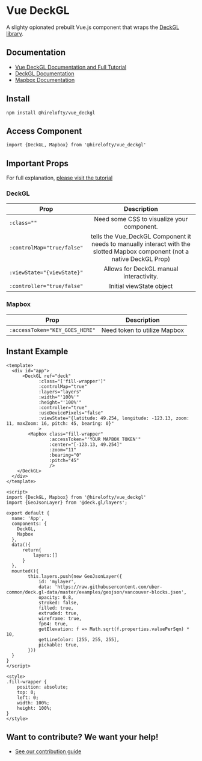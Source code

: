 # Vue DeckGL

A slighty opionated prebuilt Vue.js component that wraps the [DeckGL library](https://deck.gl/).

## Documentation
- [Vue DeckGL Documentation and Full Tutorial](https://loftylabs.github.io/vue_deckgl/)
- [DeckGL Documentation](https://deck.gl/docs)
- [Mapbox Documentation](https://docs.mapbox.com/)

## Install

`npm install @hirelofty/vue_deckgl`

## Access Component
`import {DeckGL, Mapbox} from '@hirelofty/vue_deckgl'`

## Important Props

For full explanation, [please visit the tutorial](https://loftylabs.github.io/vue_deckgl/tutorial/settings)

### DeckGL
| Prop        | Description           |
| ------------- |:-------------:| 
| `:class=""`    | Need some CSS to visualize your component.| 
| `:controlMap="true/false"`     | tells the Vue_DeckGL Component it needs to manually interact with the slotted Mapbox component (not a native DeckGL Prop)      |
| `:viewState="{viewState}"` | Allows for DeckGL manual interactivity.    |
| `:controller="true/false"` | Initial viewState object      |

### Mapbox

| Prop        | Description           |
| ------------- |:-------------:|
| `:accessToken="KEY_GOES_HERE"`    | Need token to utilize Mapbox |

## Instant Example

```
<template>
  <div id="app">
      <DeckGL ref="deck"
            :class="['fill-wrapper']"
            :controlMap="true"
            :layers="layers"
            :width="'100%'"
            :height="'100%'"
            :controller="true"
            :useDevicePixels="false"
            :viewState="{latitude: 49.254, longitude: -123.13, zoom: 11, maxZoom: 16, pitch: 45, bearing: 0}"
            >
        <Mapbox class="fill-wrapper" 
                :accessToken="'YOUR MAPBOX TOKEN'"                 
                :center="[-123.13, 49.254]"
                :zoom="11"
                :bearing="0"
                :pitch="45"
                />
    </DeckGL>
  </div>
</template>

<script>
import {DeckGL, Mapbox} from '@hirelofty/vue_deckgl'
import {GeoJsonLayer} from '@deck.gl/layers';

export default {
  name: 'App',
  components: {
    DeckGL,
    Mapbox
  }, 
  data(){
      return{
          layers:[]
      }
  },
  mounted(){
        this.layers.push(new GeoJsonLayer({
            id: 'mylayer',
            data: 'https://raw.githubusercontent.com/uber-common/deck.gl-data/master/examples/geojson/vancouver-blocks.json',
            opacity: 0.8,
            stroked: false,
            filled: true,
            extruded: true,
            wireframe: true,
            fp64: true,
            getElevation: f => Math.sqrt(f.properties.valuePerSqm) * 10,
            getLineColor: [255, 255, 255],
            pickable: true,
        }))
  }
}
</script>

<style>
.fill-wrapper {
    position: absolute;
    top: 0;
    left: 0;
    width: 100%;
    height: 100%;
}
</style>
```

## Want to contribute? We want your help!

- [See our contribution guide](https://loftylabs.github.io/vue_deckgl/contribution/how_to_contribute)